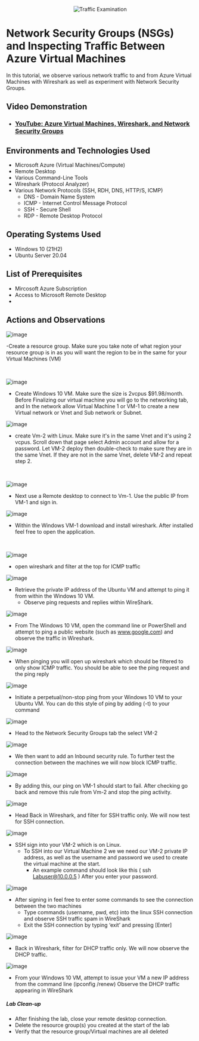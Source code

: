 
<p align="center">
<img src="https://i.imgur.com/Ua7udoS.png" alt="Traffic Examination"/>
</p>

<h1>Network Security Groups (NSGs) and Inspecting Traffic Between Azure Virtual Machines</h1>
In this tutorial, we observe various network traffic to and from Azure Virtual Machines with Wireshark as well as experiment with Network Security Groups. <br />


<h2>Video Demonstration</h2>

- ### [YouTube: Azure Virtual Machines, Wireshark, and Network Security Groups](https://www.youtube.com)

<h2>Environments and Technologies Used</h2>

- Microsoft Azure (Virtual Machines/Compute)
- Remote Desktop
- Various Command-Line Tools
- Wireshark (Protocol Analyzer)
- Various Network Protocols (SSH, RDH, DNS, HTTP/S, ICMP)
  -  DNS - Domain Name System
  -  ICMP - Internet Control Message Protocol
  -  SSH - Secure Shell
  -  RDP - Remote Desktop Protocol

<h2>Operating Systems Used </h2>

- Windows 10 (21H2)
- Ubuntu Server 20.04

<h2>List of Prerequisites</h2>

- Mircosoft Azure Subscription
- Access to Microsoft Remote Desktop
- 

<h2>Actions and Observations</h2>

<p>
</p>


![image](https://github.com/JosiahAllen03/test/assets/147882549/61094283-0a98-440a-829a-2b454b08f3f1)

<p>
-Create a resource group. Make sure you take note of what region your resource group is in as you will want the region to be in the same for your Virtual Machines (VM)
  
</p>
<br />


![image](https://github.com/JosiahAllen03/test/assets/147882549/00a33447-a806-4e03-b063-5be80ee9c4ee)

- Create Windows 10 VM. Make sure the size is 2vcpus $91.98/month. Before Finalizing our virtual machine you will go to the networking tab, and In the network allow Virtual Machine 1 or VM-1 to create a new Virtual network or Vnet and Sub network or Subnet.
</p>


![image](https://github.com/JosiahAllen03/Network-Security-Groups-NSGs-and-Inspecting-Network-Protocols/assets/147882549/1a6dbfdc-5b6a-4ff0-9431-c38d8a4ed6e2)

 - create Vm-2 with Linux. Make sure it's in the same Vnet and it's using 2 vcpus. Scroll down that page select Admin account and allow for a password. Let VM-2 deploy then double-check to make sure they are in the same Vnet. If they are not in the same Vnet, delete VM-2 and repeat step 2.
   
<p>

</p>
<br />


![image](https://github.com/JosiahAllen03/Network-Security-Groups-NSGs-and-Inspecting-Network-Protocols/assets/147882549/8e75c999-a66b-4e08-aa04-0eb17bcea885)

 - Next use a Remote desktop to connect to Vm-1. Use the public IP from VM-1 and sign in.
  
<p>

  
![image](https://github.com/JosiahAllen03/Network-Security-Groups-NSGs-and-Inspecting-Network-Protocols/assets/147882549/52394a92-7752-434c-ae63-e04358ac047c)

- Within the Windows VM-1 download and install wireshark. After installed feel free to open the application.
</p>
<p>

</p>
<br />


![image](https://github.com/JosiahAllen03/Network-Security-Groups-NSGs-and-Inspecting-Network-Protocols/assets/147882549/627a6de8-e8d3-406c-b2ff-faebbc672fca)

- open wireshark and filter at the top for ICMP traffic


![image](https://github.com/JosiahAllen03/Network-Security-Groups-NSGs-and-Inspecting-Network-Protocols/assets/147882549/7361e783-fee3-4e18-a4f6-04a02dba038d)

- Retrieve the private IP address of the Ubuntu VM and attempt to ping it from within the Windows 10 VM.
  -  Observe ping requests and replies within WireShark.


![image](https://github.com/JosiahAllen03/Network-Security-Groups-NSGs-and-Inspecting-Network-Protocols/assets/147882549/176c82c7-cbbe-4ac8-9e5d-06a4ab5ce91b)

- From The Windows 10 VM, open the command line or PowerShell and attempt to ping a public website (such as www.google.com) and observe the traffic in Wireshark. 


![image](https://github.com/JosiahAllen03/Network-Security-Groups-NSGs-and-Inspecting-Network-Protocols/assets/147882549/e110a374-038c-42f2-849f-94b3c5b38a50)

- When pinging you will open up wireshark which should be filtered to only show ICMP traffic. You should be able to see the ping request and the ping reply


![image](https://github.com/JosiahAllen03/Network-Security-Groups-NSGs-and-Inspecting-Network-Protocols/assets/147882549/746b41fd-3e92-4843-b248-1e2739a599c6)

- Initiate a perpetual/non-stop ping from your Windows 10 VM to your Ubuntu VM. You can do this style of ping by adding  (-t) to your command


![image](https://github.com/JosiahAllen03/Network-Security-Groups-NSGs-and-Inspecting-Network-Protocols/assets/147882549/f5651073-901f-4018-b09c-7852143f822a)

- Head to the Network Security Groups tab the select VM-2 


![image](https://github.com/JosiahAllen03/Network-Security-Groups-NSGs-and-Inspecting-Network-Protocols/assets/147882549/c9d63b07-9b4e-4b55-9e05-9deea699baa2)

- We then want to add an Inbound security rule. To further test the connection between the machines we will now block ICMP traffic.


![image](https://github.com/JosiahAllen03/Network-Security-Groups-NSGs-and-Inspecting-Network-Protocols/assets/147882549/370e5656-c235-4484-b281-52511b410ac6)

- By adding this, our ping on VM-1 should start to fail. After checking go back and remove this rule from Vm-2 and stop the ping activity.


![image](https://github.com/JosiahAllen03/Network-Security-Groups-NSGs-and-Inspecting-Network-Protocols/assets/147882549/d9232bc4-1431-4f4f-a89b-7ee386f9cfbe)

- Head Back in Wireshark, and filter for SSH traffic only. We will now test for SSH connection. 


![image](https://github.com/JosiahAllen03/Network-Security-Groups-NSGs-and-Inspecting-Network-Protocols/assets/147882549/6912efed-06d7-472c-85cb-d212d8b0188e)

- SSH sign into your VM-2 which is on Linux.
    - To SSH into our Virtual Machine 2 we we need our VM-2 private IP address, as well as the username and password we used to create the virtual machine at the start.
        - An example command should look like this ( ssh Labuser@10.0.0.5 ) After you enter your password. 


![image](https://github.com/JosiahAllen03/Network-Security-Groups-NSGs-and-Inspecting-Network-Protocols/assets/147882549/ca5be365-1e58-4808-81d6-42f20cc4b806)

- After signing in feel free to enter some commands to see the connection between the two machines
    - Type commands (username, pwd, etc) into the linux SSH connection and observe SSH traffic spam in WireShark
    - Exit the SSH connection by typing ‘exit’ and pressing [Enter]


![image](https://github.com/JosiahAllen03/Network-Security-Groups-NSGs-and-Inspecting-Network-Protocols/assets/147882549/06e68437-0aaa-4d9e-baed-aa00fe5b161c)

- Back in Wireshark, filter for DHCP traffic only. We will now observe the DHCP traffic.


![image](https://github.com/JosiahAllen03/Network-Security-Groups-NSGs-and-Inspecting-Network-Protocols/assets/147882549/14c8ac3c-e9cf-4d08-916e-bbb09d936f81)

- From your Windows 10 VM, attempt to issue your VM a new IP address from the command line (ipconfig /renew)
  Observe the DHCP traffic appearing in WireShark

##### Lab Clean-up #####

- After finishing the lab, close your remote desktop connection.
- Delete the resource group(s) you created at the start of the lab
- Verify that the resource group/Virtual machines are all deleted
